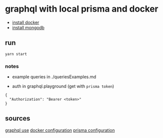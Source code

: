 # graphql with local prisma and docker

- [install docker](https://www.robinwieruch.de/docker-macos)
- [install mongodb](https://gist.github.com/sturmenta/cf19baa91b1d79d8ae2b305fb7e1f799)

## run

```
yarn start
```

### notes

- example queries in ./queriesExamples.md

- auth in graphql.playground (get with `prisma token`)

```
{
  "Authorization": "Bearer <token>"
}
```

## sources

[graphql use](https://www.howtographql.com/graphql-js/0-introduction/)
[docker configuration](https://dev.to/alvarojsnish/graphql-mongo-v2-the-easy-way-6cb)
[prisma configuration](https://www.nocountryforgeeks.com/contruye-un-server-graphql-con-prisma/)
